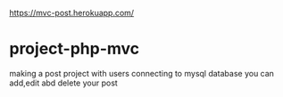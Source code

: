 https://mvc-post.herokuapp.com/
<br>
# project-php-mvc
making a post project with users connecting to mysql database
you can add,edit abd delete your post
